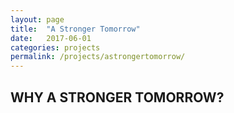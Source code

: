 ```yaml
---
layout: page
title:  "A Stronger Tomorrow"
date:   2017-06-01
categories: projects
permalink: /projects/astrongertomorrow/
---
```


## WHY A STRONGER TOMORROW? 


